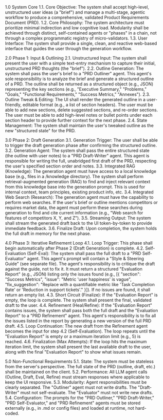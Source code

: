 1.0 System Core
1.1. Core Objective: The system shall accept high-level, unstructured user ideas (a "brief") and manage a multi-stage, agentic workflow to produce a comprehensive, validated Product Requirements Document (PRD).
1.2. Core Philosophy: The system architecture must prioritize minimal indirection and low cognitive load. Modularity shall be achieved through distinct, self-contained agents or "phases" in a chain, not through a complex programmatic registry of micro-validators.
1.3. User Interface: The system shall provide a single, clean, and reactive web-based interface that guides the user through the generation workflow.

2.0 Phase 1: Input & Outlining
2.1. Unstructured Input: The system shall present the user with a simple text-entry mechanism to capture their initial, unstructured PRD thoughts (the "brief").
2.2. Outline Generation:
The system shall pass the user's brief to a "PRD Outliner" agent.
This agent's sole responsibility is to analyze the brief and generate a structured outline of a PRD.
The outline shall be returned as a structured object (e.g., JSON) representing the key sections (e.g., "Executive Summary," "Problems," "Goals," "Functional Requirements," "Success Metrics," "Annexes").
2.3. Outline Tweak & Editing:
The UI shall render the generated outline in a user-friendly, editable format (e.g., a list of section headers).
The user must be able to add new sections, delete suggested sections, and re-order sections.
The user must be able to add high-level notes or bullet points under each section header to provide further context for the next phase.
2.4. State Management: The system shall maintain the user's tweaked outline as the new "structured state" for the PRD.

3.0 Phase 2: Draft Generation
3.1. Generation Trigger: The user shall be able to trigger the draft generation phase after confirming the structured outline.
3.2. Generation Agent:
The system shall pass the entire structured state (the outline with user notes) to a "PRD Draft-Writer" agent.
This agent is responsible for writing the full, unabridged first draft of the PRD, respecting the user's specified section order and notes.
3.3. Integrated RAG (Knowledge):
The generation agent must have access to a local knowledge base (e.g., files in a /knowledge directory).
The system shall perform retrieval-augmented generation (RAG) to find and inject relevant context from this knowledge base into the generation prompt.
This is used for internal context, team principles, existing product info, etc.
3.4. Integrated Web Search (Research):
The generation agent must have the capability to perform web searches.
If the user's brief or outline mentions competitors or requires market data, the agent must perform these searches during generation to find and cite current information (e.g., "Web search for features of competitors X, Y, and Z").
3.5. Streaming Output: The system shall stream the generated draft back to the UI token-by-token to provide immediate feedback.
3.6. Finalize Draft: Upon completion, the system holds the full draft in memory for the next phase.

4.0 Phase 3: Iterative Refinement Loop
4.1. Loop Trigger: This phase shall begin automatically after Phase 2 (Draft Generation) is complete.
4.2. Self-Evaluation (Self-Eval):
The system shall pass the full draft to a "PRD Self-Evaluator" agent.
This agent's prompt will contain a "Style & Steering Guide" (see separate file).
The agent's responsibility is to critique the draft against the guide, not to fix it.
It must return a structured "Evaluation Report" (e.g., JSON) listing only the issues found (e.g., [{ "section": "Success Metrics", "issue": "Metric 'user happiness' is vague", "fix_suggestion": "Replace with a quantifiable metric like 'Task Completion Rate' or 'Reduction in support tickets'." }]).
If no issues are found, it shall return an empty list.
4.3. Short Circuit (Finalize):
If the "Evaluation Report" is empty, the loop is complete.
The system shall present the final, validated draft to the user.
4.4. Refinement (Heal/Refine):
If the "Evaluation Report" contains issues, the system shall pass both the full draft and the "Evaluation Report" to a "PRD Refinement" agent.
This agent's responsibility is to fix all the issues listed in the report by generating a new version of the full PRD draft.
4.5. Loop Continuation: The new draft from the Refinement agent becomes the input for step 4.2 (Self-Evaluation). The loop repeats until the "Evaluation Report" is empty or a maximum iteration limit (e.g., 5) is reached.
4.6. Finalization (Max Attempts): If the loop hits the maximum iteration limit, the system shall present the last available draft to the user, along with the final "Evaluation Report" to show what issues remain.

5.0 Non-Functional Requirements
5.1. State: The system must be stateless from the server's perspective. The full state of the PRD (outline, draft, etc.) shall be maintained on the client.
5.2. Performance: All LLM agent calls (Outline, Draft, Eval, Refine) must stream responses where applicable to keep the UI responsive.
5.3. Modularity: Agent responsibilities must be clearly separated. The "Outliner" agent must not write drafts. The "Draft-Writer" must not self-evaluate. The "Evaluator" must not write new drafts.
5.4. Configuration: The prompts for the "PRD Outliner," "PRD Draft-Writer," "PRD Self-Evaluator," and "PRD Refinement" agents must be stored externally (e.g., in .md or config files) and loaded at runtime, not hard-coded.

